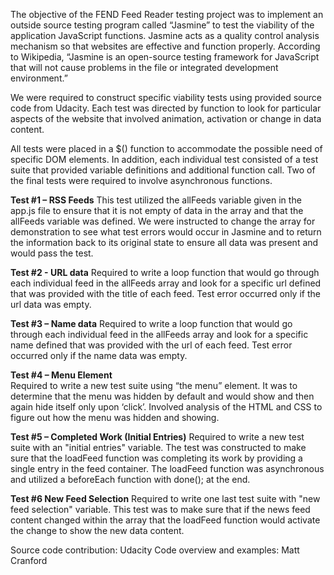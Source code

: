 
The objective of the FEND Feed Reader testing project was to implement an outside source testing program called “Jasmine” to test the viability of the application JavaScript functions. Jasmine acts as a quality control analysis mechanism so that websites are effective and function properly. According to Wikipedia, “Jasmine is an open-source  testing framework for JavaScript that will not cause problems in the file or integrated development environment.”

We were required to construct specific viability tests using provided source code from Udacity. Each test was directed by function to look for particular aspects of the website that involved animation, activation or change in data content.

All tests were placed in a $() function to accommodate the possible need of specific DOM elements.
In addition, each individual test consisted of a test suite that provided variable definitions and additional function call.  Two of the final tests were required to involve asynchronous functions.

**Test #1 – RSS Feeds** 
This test utilized the allFeeds variable given in the app.js file to ensure that it is not empty of data in the array and that the allFeeds variable was defined. We were instructed to change the array for demonstration to see what test errors would occur in Jasmine and to return the information back to its original state to ensure all data was present and would pass the test.

**Test #2 - URL data**
Required to write a loop function that would go through each individual feed in the allFeeds array and look for a specific url defined that was provided with the title of each feed.  Test error occurred only if the url data was empty.

**Test #3 – Name data**
Required to write a loop function that would go through each individual feed in the allFeeds array and look for a specific name defined that was provided with the url of each feed.  Test error occurred only if the name data was empty.

**Test #4 – Menu Element**  
Required to write a new test suite using “the menu” element.  It was to determine that the menu was hidden by default and would show and then again hide itself only upon ‘click’.  Involved analysis of the HTML and CSS to figure out how the menu was hidden and showing.

**Test #5 – Completed Work (Initial Entries)**
Required to write a new test suite with an "initial entries" variable.  The test was constructed to make sure that the loadFeed function was completing its work by providing a single entry in the feed container.  The loadFeed function was asynchronous and utilized a beforeEach function with done(); at the end.

**Test #6 New Feed Selection**
Required to write one last test suite with "new feed selection" variable.  This test was to make sure that if the news feed content changed within the array that the loadFeed function would activate the change to show the new data content.

Source code contribution: Udacity    Code overview and examples: Matt Cranford

